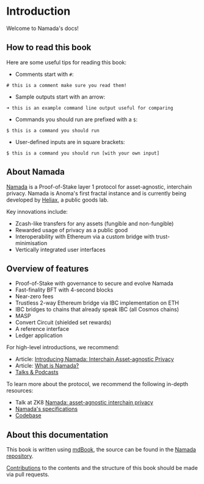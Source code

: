 # Introduction

Welcome to Namada's docs!

## How to read this book
Here are some useful tips for reading this book:
* Comments start with `#`:

```# this is a comment make sure you read them!```

* Sample outputs start with an arrow:
  
```➜ this is an example command line output useful for comparing```

* Commands you should run are prefixed with a `$`:

```$ this is a command you should run```

* User-defined inputs are in square brackets:

```$ this is a command you should run [with your own input]```

## About Namada

[Namada](https://namada.net/) is a Proof-of-Stake layer 1 protocol for asset-agnostic, interchain privacy. Namada is Anoma's first fractal instance and is currently being developed by [Heliax](https://heliax.dev), a public goods lab.

Key innovations include:

- Zcash-like transfers for any assets (fungible and non-fungible)
- Rewarded usage of privacy as a public good
- Interoperability with Ethereum via a custom bridge with trust-minimisation
- Vertically integrated user interfaces

## Overview of features

- Proof-of-Stake with governance to secure and evolve Namada
- Fast-finality BFT with 4-second blocks
- Near-zero fees
- Trustless 2-way Ethereum bridge via IBC implementation on ETH
- IBC bridges to chains that already speak IBC (all Cosmos chains)
- MASP
- Convert Circuit (shielded set rewards)
- A reference interface
- Ledger application

For high-level introductions, we recommend:

- Article: [Introducing Namada: Interchain Asset-agnostic Privacy](https://blog.namada.net/introducing-namada-interchain-asset-agnostic-privacy/)
- Article: [What is Namada?](https://blog.namada.net/what-is-namada/)
- [Talks & Podcasts](https://namada.net/talks)

To learn more about the protocol, we recommend the following in-depth resources:

- Talk at ZK8 [Namada: asset-agnostic interchain privacy](https://youtu.be/5K6YxmZPFkE)
- [Namada's specifications](https://specs.namada.net)
- [Codebase](https://github.com/anoma/namada)

## About this documentation

This book is written using [mdBook](https://rust-lang.github.io/mdBook/), the source can be found in the [Namada repository](https://github.com/anoma/namada/tree/main/documentation/docs).

[Contributions](https://github.com/anoma/namada/blob/main/CONTRIBUTING.md) to the contents and the structure of this book should be made via pull requests.
